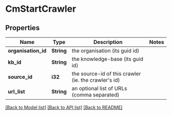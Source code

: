 # CmStartCrawler

## Properties

Name | Type | Description | Notes
------------ | ------------- | ------------- | -------------
**organisation_id** | **String** | the organisation (its guid id) | 
**kb_id** | **String** | the knowledge-base (its guid id) | 
**source_id** | **i32** | the source-id of this crawler (ie. the crawler's id) | 
**url_list** | **String** | an optional list of URLs (comma separated) | 

[[Back to Model list]](../README.md#documentation-for-models) [[Back to API list]](../README.md#documentation-for-api-endpoints) [[Back to README]](../README.md)


